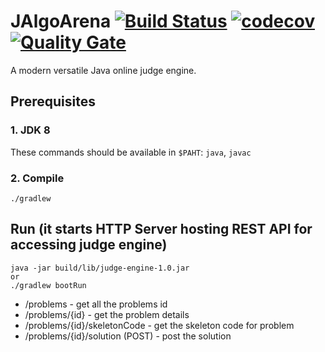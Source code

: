 # JAlgoArena [![Build Status](https://travis-ci.org/spolnik/JAlgoArena.svg?branch=master)](https://travis-ci.org/spolnik/JAlgoArena) [![codecov](https://codecov.io/gh/spolnik/JAlgoArena/branch/master/graph/badge.svg)](https://codecov.io/gh/spolnik/JAlgoArena) [![Quality Gate](https://sonarqube.com/api/badges/gate?key=JAlgoArena)](https://sonarqube.com/dashboard/index/JAlgoArena)

A modern versatile Java online judge engine.

## Prerequisites

### 1. JDK 8

These commands should be available in `$PAHT`: `java`, `javac`

### 2. Compile

    ./gradlew

## Run (it starts HTTP Server hosting REST API for accessing judge engine)

    java -jar build/lib/judge-engine-1.0.jar
    or
    ./gradlew bootRun
    
* /problems - get all the problems id
* /problems/{id} - get the problem details
* /problems/{id}/skeletonCode - get the skeleton code for problem
* /problems/{id}/solution (POST) - post the solution

